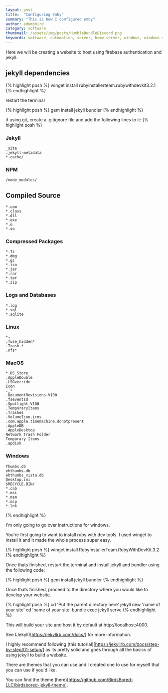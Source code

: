 ```yaml
---
layout: post
title:  "Configuring Emby"
summary: "This is how I configured emby"
author: adumbbird
category: software
thumbnail: /assets/img/posts/HumbleBundleDiscord.png
keywords: software, automation, server, home server, windows, windows server, windows 11, emby, ombi, sonarr, radarr, jackett, transmission, expressvpn
---
```


Here we will be creating a website to host using firebase authentication and jekyll.
## jekyll dependencies
{% highlight posh %}
    winget install rubyinstallerteam.rubywithdevkit3.2.1 
{% endhighlight %}

restart the terminal

{% highlight posh %}
    gem install jekyll bundler
{% endhighlight %}

if using git, create a .gitignore file and add the following lines to it:
{% highlight posh %}
### Jekyll ###
    _site
    .jekyll-metadata
    *-cache/
### NPM ###
    /node_modules/
## Compiled Source ##
    *.com
    *.class
    *.dll
    *.exe
    *.o
    *.so
### Compressed Packages ###
    *.7z
    *.dmg
    *.gz
    *.iso
    *.jar
    *.rar
    *.tar
    *.zip
### Logs and Databases ###
    *.log
    *.sql
    *.sqlite
### Linux ###
    *~
    .fuse_hidden*
    .Trash-*
    .nfs*
### MacOS ###
    *.DS_Store
    .AppleDouble
    .LSOverride
    Icon
    ._*
    .DocumentRevisions-V100
    .fseventsd
    .Spotlight-V100
    .TemporaryItems
    .Trashes
    .VolumeIcon.icns
    .com.apple.timemachine.donotpresent
    .AppleDB
    .AppleDesktop
    Network Trash Folder
    Temporary Items
    .apdisk
### Windows ###
    Thumbs.db
    ehthumbs.db
    ehthumbs_vista.db
    Desktop.ini
    $RECYCLE.BIN/
    *.cab
    *.msi
    *.msm
    *.msp
    *.lnk
{% endhighlight %}

I'm only going to go over instructions for windows. 

You're first going to want to install ruby with dev tools. I used winget to install it and it made the whole process super easy. 

{% highlight posh %}
    winget install RubyInstallerTeam.RubyWithDevKit.3.2
{% endhighlight %}

Once thats finished, restart the terminal and install jekyll and bundler using the following code:

{% highlight posh %}
    gem install jekyll bundler
{% endhighlight %}

Once thats finished, proceed to the directory where you would like to develop your website.

{% highlight posh %}
    cd 'Put the parent directory here'
    jekyll new 'name of your site'
    cd 'name of your site'
    bundle exec jekyll serve
{% endhighlight %}

This will build your site and host it by default at http://localhost:4000.

See (Jekyll)[https://jekyllrb.com/docs/] for more information. 


I highly recommend following (this tutorial)[https://jekyllrb.com/docs/step-by-step/01-setup/] as its pretty solid and goes through all the basics of using jekyll to build a website. 

There are themes that you can use and I created one to use for myself that you can use if you'd like. 

You can find the theme (here)[https://github.com/BirdsBored-LLC/birdsbored-jekyll-theme]. 